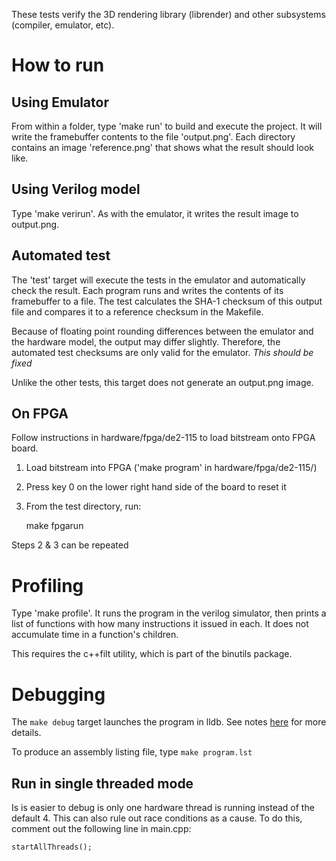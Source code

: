 These tests verify the 3D rendering library (librender) and other 
subsystems (compiler, emulator, etc). 

# How to run

## Using Emulator

From within a folder, type 'make run' to build and execute the project. It will
write the framebuffer contents to the file 'output.png'. Each directory
contains an image 'reference.png' that shows what the result should look like.

## Using Verilog model

Type 'make verirun'. As with the emulator, it writes the result image to
output.png.

## Automated test

The 'test' target will execute the tests in the emulator and automatically
check the result. Each program runs and writes the contents of its framebuffer
to a file. The test calculates the SHA-1 checksum of this output file and
compares it to a reference checksum in the Makefile.

Because of floating point rounding differences between the emulator and the
hardware model, the output may differ slightly. Therefore, the automated test
checksums are only valid for the emulator. *This should be fixed*

Unlike the other tests, this target does not generate an output.png image.

## On FPGA

Follow instructions in hardware/fpga/de2-115 to load bitstream onto FPGA 
board.
1. Load bitstream into FPGA ('make program' in hardware/fpga/de2-115/)
2. Press key 0 on the lower right hand side of the board to reset it
3. From the test directory, run:

    make fpgarun
    
Steps 2 & 3 can be repeated

# Profiling

Type 'make profile'. It runs the program in the verilog simulator, then prints
a list of functions with how many instructions it issued in each. It does not
accumulate time in a function's children.

This requires the c++filt utility, which is part of the binutils package.

# Debugging

The `make debug` target launches the program in lldb. See notes 
[here](https://github.com/jbush001/NyuziProcessor/blob/master/tools/emulator/README.md) 
for more details.

To produce an assembly listing file, type `make program.lst`

## Run in single threaded mode

Is is easier to debug is only one hardware thread is running instead of the 
default 4. This can also rule out race conditions as a cause. To do this, 
comment out the following line in main.cpp:

    startAllThreads();
